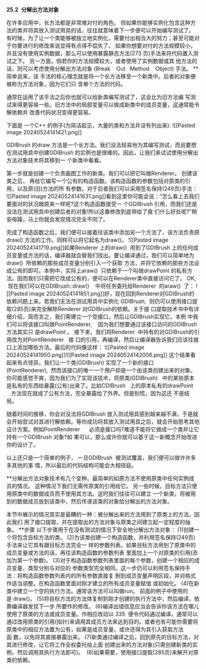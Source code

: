 **25.2**  **分解出方法对象**

在许多应用中，长方法都是非常难对付的角色。
但如果你能够实例化包含这种方法的类并将其放入测试用具的话，往往就意味着下一步便可以开始编写测试了。
有时候，为了让一个类能够被独立地实例化，需要付出相当大的努力；甚至可能对于你要进行的修改来说显得有点得不偿失了。
如果你想要对付的方法规模较小，并且没有使用实例数据，那么可以使用暴露静态方法(273 页)手法来将代码置入测试之下。
另一方面，倘若你的方法规模较大，或者使用了实例数据或其 他方法的话，则可以考虑使用分解出方法对象 (Break    Out   Method    Object) 手法。
**简单说来，该 手法的核心理念就是将一个长方法移至一个新类中。后者的对象便被称为方法对象，因为它们只 含单个方法的代码。

通常在运用了该手法之后你也就可以给新类编写测试了，这会比为旧方法编 写测试来得更容易一些。旧方法中的局部变量可以做成新类中的成员变量，这通常能令解依赖并 改善代码状况变得更容易。

下面是 一个C++ 的例子(为简洁起见，大量的类和方法并没有列出来):
![[Pasted image 20240524141421.png]]

GDIBrush 的draw 方法是一个长方法。我们没法轻易地为其编写测试，而且要想在测试用具中创建GDIBrush 的实例也是很难的。因此，让我们来试试使用分解出方法对象技术将其移到一 个新类中看看。

第一步就是创建一个负责画图工作的新类。我们可以把它叫做Renderer。 创建该类之后， 再给它编写一个公有的构造函数。该构造函数的参数包括对原类的引用，以及原(旧)方法的所 有参数。对于后者我们可以采用签名保持(249页)手法：
![[Pasted image 20240524141631.png]]看到这里你可能会说：“怎么看上去我们要面对的状况跟原来一样呢?这个构造函数接受一 个GDIBrush 引用，而我们还是没法在测试用具中创建后者的对象!所以这番修改到底带给了我 们什么好处呢?”稍安毋躁，马上你就会发现情况完全不同了。

完成了构造函数之后，我们便可以接着往该类中添加另一个方法了，该方法负责原draw() 方法的工作。同样可以将它起名为draw()。
![[Pasted image 20240524141719.png]]如果Renderer 上的draw()  用到了GDIBrush 上的任何成员变量或方法的话，编译器就会替我们找出。要让编译通过，我们可以简单地为draw()  所依赖的那些成员变量分别引入一个获取 方法，并将它依赖的那些方法设成公有的即可。本例中，实际上araw()  只依赖于一个叫做drawPoint 的私有方法。因而我们只需把它改成公有的，便可以在Renderer类中直接访问它了。 OK,  现在我们可以在GDIBrush::draw()    中将任务委托给Renderer  的araw()  了：
![[Pasted image 20240524141851.png]]好，现在回到Renderer对GDIBrush的依赖问题上来。若我们无法在测试用具中实例化 GDIBrush,  则仍可以使用接口提取(285页)来完全解除Renderer 对GDIBrush的依赖。关于接 口提取技术书中有详细介绍，简而言之，我们需建立一个空接口，然后让GDIBrush实现它。本例 中我们可以将该接口叫做PointRenderer,    因为我们想要通过该接口访问的GDIBrush方法其实只 是drawPoint 。 接下来，我们将Renderer  中持有的对GDIBrush的引用改为对PointRenderer   接 口的引用，再编译，然后让编译器告诉我们应该往接口上添加哪些方法。最后的代码像这样：
![[Pasted image 20240524141950.png]]![[Pasted image 20240524142006.png]]
这个结果看起来有点怪异。我们让一个类(GDIBrush) 实现了一个新的接口(PointRenderer),  然而该接口的唯一一个用户却是一个由该类创建出来的对象。你可能感觉不爽，因为我们为了实现该技术，将原类(GDIBrush)   中的某些原本是私有的东西给暴露(公有)出来了。比如CDIBrush   上的原本私有的drawPoint    方法现在就成了公有方法，完全暴露给了外界。但是别慌，因为这还 不是结局。

随着时间的推移，你会对没法将GDIBrush 放入测试用具感到越来越不满，于是就会开始尝试对其进行解依赖。等你成功将其放入测试用具之后，就会开始思考其他设计方案。例如PointRenderer      必须是接口吗?难道不能将它做成一个类并让它持有一个GDIBrush 对象?如 果可以，那么或许你就可以基于这一新概念开始改进你的设计了。

以上还只是一个简单的例子， 一旦GDIBrush  被测试覆盖，我们便可以做许许多多其他的事 情，所以最后的代码结构可能会大相径庭。

**分解出方法对象技术有几个变种。最简单的如原方法不使用原类中任何实例成员的情况。 这种情况下我们无需传原类的引用给它。
另一些时候，目标方法只使用原类中的数据成员而不使用其方法。这时我们往往可以建立 一个新类，将被用到的数据成员放到该类中，然后传递该类的对象给分解出的方法对象。

本节中展示的情况其实是最糟的一种：被分解出来的方法用到了原类上的方法。因此我们 用了接口提取，并在提取出的方法对象与原类之间建立起一定程度的抽象。
**步骤
以下步骤用于在没有测试的情况下安全地分解出方法对象：
(1)创建一个将包含目标方法的类。
(2)为该类创建一个构造函数，并利用签名保持(249页)手法来让它具有跟目标方法完全一 样的参数列表。如果目标方法用到了原类中的成员变量或方法的话，再往该构造函数的参数列表 里面加上一个对原类的引用(添加为第一个参数)。
(3)对于构造函数参数列表里面的每个参数，创建一个相应的成员变量，类型分别与对应的 参数类型完全相同。这一步仍可以利用签名保持手法：将构造函数参数列表内的所有参数直接复 制到成员变量声明区段，并对格式作适当调整。在构造函数里面对刚才建立的所有成员变量赋值 或初始化。
(4)在新类中建立一个空的执行方法。通常该方法可以叫做run。 前面的例子中使用的是 draw()。
(5)将目标方法的方法体复制到刚才创建的执行方法中，然后编译，依靠编译器发现下一步 所要作的修改。
(6)编译出错信息应当会告诉你该方法在哪儿使用了原类的方法或成员变量。作相应改动以 335  便令代码通过编译。通常可以通过改用原类的引用(指针)来调用其成员方法来达到目的。或者也有可能你需要将原类中的相应方法置为公有，如果是成员变量，或许还得为其引入获取方法函 数，以免将其直接暴露出来。
(7)新类通过编译之后，回到原先的目标方法，对其进行修改，让它将工作全权委托给上面
创建出来的方法对象(只需创建新类的实例，然后调用其执行方法即可)。
 (8)如果需要，使用接口提取(285页)来解开对原类的依赖。